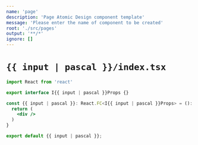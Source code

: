 ```yaml
---
name: 'page'
description: 'Page Atomic Design component template'
message: 'Please enter the name of component to be created'
root: './src/pages'
output: '**/*'
ignore: []
---
```


# `{{ input | pascal }}/index.tsx`

```jsx
import React from 'react'

export interface I{{ input | pascal }}Props {}

const {{ input | pascal }}: React.FC<I{{ input | pascal }}Props> = (): JSX.Element => {
  return (
    <div />
  )
}

export default {{ input | pascal }};
```